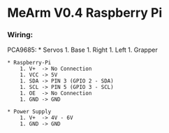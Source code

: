 # MeArm V0.4 Raspberry Pi

### Wiring:

PCA9685:
    * Servos
        1. Base
        1. Right
        1. Left
        1. Grapper

    * Raspberry-Pi
        1. V+  -> No Connection
        1. VCC -> 5V
        1. SDA -> PIN 3 (GPIO 2 - SDA)
        1. SCL -> PIN 5 (GPIO 3 - SCL)
        1. OE  -> No Connection
        1. GND -> GND

    * Power Supply
        1. V+  -> 4V - 6V
        1. GND -> GND

